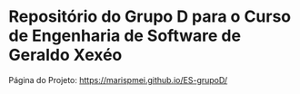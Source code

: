 # Repositório do Grupo D para o Curso de Engenharia de Software de Geraldo Xexéo
Página do Projeto: https://marispmei.github.io/ES-grupoD/
